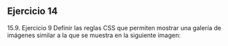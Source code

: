 ## Ejercicio 14
15.9. Ejercicio 9
Definir las reglas CSS que permiten mostrar una galería de imágenes similar a la que se muestra en la siguiente imagen: